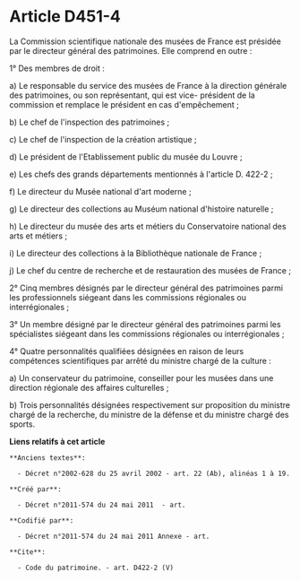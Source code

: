 # Article D451-4

La Commission scientifique nationale des musées de France est présidée par le directeur général des patrimoines. Elle
comprend en outre : 

1° Des membres de droit : 

a) Le responsable du service des musées de France à la direction générale des patrimoines, ou son représentant, qui est vice-
président de la commission et remplace le président en cas d'empêchement ; 

b) Le chef de l'inspection des patrimoines ; 

c) Le chef de l'inspection de la création artistique ; 

d) Le président de l'Etablissement public du musée du Louvre ; 

e) Les chefs des grands départements mentionnés à l'article D. 422-2 ;

f) Le directeur du Musée national d'art moderne ; 

g) Le directeur des collections au Muséum national d'histoire naturelle ; 

h) Le directeur du musée des arts et métiers du Conservatoire national des arts et métiers ; 

i) Le directeur des collections à la Bibliothèque nationale de France ; 

j) Le chef du centre de recherche et de restauration des musées de France ; 

2° Cinq membres désignés par le directeur général des patrimoines parmi les professionnels siégeant dans les commissions
régionales ou interrégionales ; 

3° Un membre désigné par le directeur général des patrimoines parmi les spécialistes siégeant dans les commissions régionales
ou interrégionales ; 

4° Quatre personnalités qualifiées désignées en raison de leurs compétences scientifiques par arrêté du ministre chargé de la
culture : 

a) Un conservateur du patrimoine, conseiller pour les musées dans une direction régionale des affaires culturelles ; 

b) Trois personnalités désignées respectivement sur proposition du ministre chargé de la recherche, du ministre de la défense
et du ministre chargé des sports.

**Liens relatifs à cet article**

	**Anciens textes**:

	  - Décret n°2002-628 du 25 avril 2002 - art. 22 (Ab), alinéas 1 à 19.

	**Créé par**:

	  - Décret n°2011-574 du 24 mai 2011  - art.

	**Codifié par**:

	  - Décret n°2011-574 du 24 mai 2011 Annexe - art.

	**Cite**:

	  - Code du patrimoine. - art. D422-2 (V)
